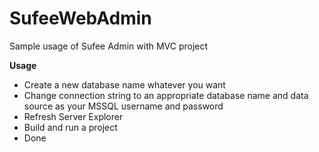 # SufeeWebAdmin
Sample usage of Sufee Admin with MVC project

**Usage**
- Create a new database name whatever you want
- Change connection string to an appropriate database name and data source as your MSSQL username and password
- Refresh Server Explorer
- Build and run a project
- Done 
